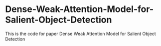 # Dense-Weak-Attention-Model-for-Salient-Object-Detection
This is the code for paper Dense Weak Attention Model for Salient Object Detection
